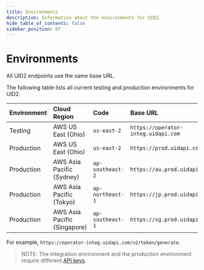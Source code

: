 ```yaml
---
title: Environments
description: Information about the environments for UID2.
hide_table_of_contents: false
sidebar_position: 07
---
```


# Environments

All UID2 endpoints use the same base URL.

The following table lists all current testing and production environments for UID2.

| Environment | Cloud Region | Code | Base URL |
| :--- | :--- | :--- | :--- |
| Testing | AWS US East (Ohio) | `us-east-2` | `https://operator-integ.uidapi.com` |
| Production | AWS US East (Ohio) | `us-east-2` | `https://prod.uidapi.com` |
| Production| AWS Asia Pacific (Sydney) | `ap-southeast-2` | `https://au.prod.uidapi.com` |
| Production | AWS Asia Pacific (Tokyo) | `ap-northeast-1` | `https://jp.prod.uidapi.com` |
| Production | AWS Asia Pacific (Singapore) | `ap-southeast-1` | `https://sg.prod.uidapi.com` |

For example, `https://operator-integ.uidapi.com/v2/token/generate`.

>NOTE: The integration environment and the production environment require different [API keys](../ref-info/glossary-uid.md#gl-api-key).
